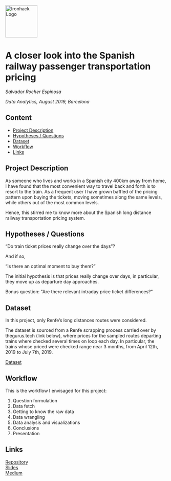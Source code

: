<img src="https://bit.ly/2VnXWr2" alt="Ironhack Logo" width="100"/>

# A closer look into the Spanish railway passenger transportation pricing
*Salvador Rocher Espinosa*

*Data Analytics, August 2019, Barcelona*

## Content
- [Project Description](#project-description)
- [Hypotheses / Questions](#hypotheses-/-questions)
- [Dataset](#dataset)
- [Workflow](#workflow)
- [Links](#links)

<a name="project-description"></a>

## Project Description

As someone who lives and works in a Spanish city 400km away from home, I have found that the most convenient way to travel back and forth is to resort to the train. As a frequent user I have grown baffled of the pricing pattern upon buying the tickets, moving sometimes along the same levels, while others out of the most common levels. 

Hence, this stirred me to know more about the Spanish long distance railway transportation pricing system.

<a name="hypotheses-/-questions"></a>

## Hypotheses / Questions

“Do train ticket prices really change over the days”?

And if so, 

“Is there an optimal moment to buy them?”

The initial hypothesis is that prices really change over days, in particular, they move up as departure day approaches.

Bonus question: "Are there relevant intraday price ticket differences?"

<a name="dataset"></a>

## Dataset

In this project, only Renfe’s long distances routes were considered. 

The dataset is sourced from a Renfe scrapping process carried over by thegurus.tech (link below), where prices for the sampled routes departing trains where checked several times on loop each day. In particular, the trains whose priced were checked range near 3 months, from April 12th, 2019 to July 7th, 2019.

[Dataset](https://thegurus.tech/posts/2019/05/renfe-idea/) 

<a name="workflow"></a>

## Workflow
This is the workflow I envisaged for this project:

1) Question formulation
2) Data fetch
3) Getting to know the raw data
4) Data wrangling
5) Data analysis and visualizations
6) Conclusions
7) Presentation


<a name="links"></a>

## Links

[Repository](https://github.com/Salvinha-vlc/Project-Week-5-Your-Own-Project)  
[Slides](https://docs.google.com/presentation/d/1bdVcCI7lgt3oaff60R8e6gCZvqzHr3mwZEnWK3v9cLc/edit#slide=id.g35f391192_00)  
[Medium](https://medium.com/@salvarocher/a-closer-look-into-the-spanish-railway-passenger-transportation-pricing-581c19fe67dc)
